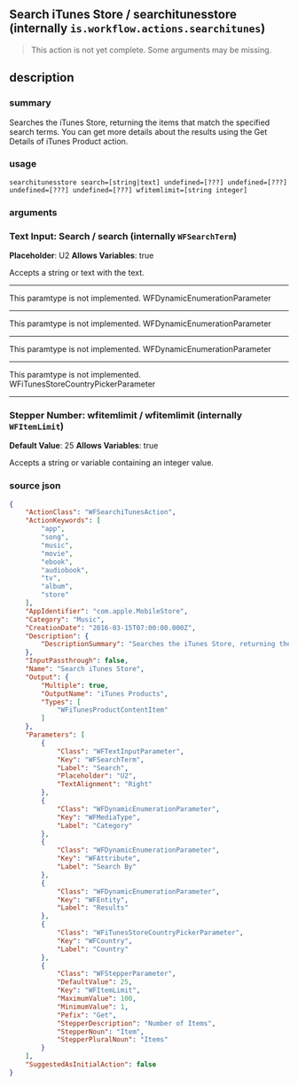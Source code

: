 
## Search iTunes Store / searchitunesstore (internally `is.workflow.actions.searchitunes`)

> This action is not yet complete. Some arguments may be missing.



## description
### summary
Searches the iTunes Store, returning the items that match the specified search terms. You can get more details about the results using the Get Details of iTunes Product action.


### usage
`searchitunesstore search=[string|text] undefined=[???] undefined=[???] undefined=[???] undefined=[???] wfitemlimit=[string integer]`

### arguments
### Text Input: Search / search (internally `WFSearchTerm`)
**Placeholder**: U2
**Allows Variables**: true


Accepts a string 
or text
with the text.

---

This paramtype is not implemented. WFDynamicEnumerationParameter

---

This paramtype is not implemented. WFDynamicEnumerationParameter

---

This paramtype is not implemented. WFDynamicEnumerationParameter

---

This paramtype is not implemented. WFiTunesStoreCountryPickerParameter

---

### Stepper Number: wfitemlimit / wfitemlimit (internally `WFItemLimit`)
**Default Value**: 25
**Allows Variables**: true


Accepts a string 
or variable
containing an integer value.

### source json

```json
{
	"ActionClass": "WFSearchiTunesAction",
	"ActionKeywords": [
		"app",
		"song",
		"music",
		"movie",
		"ebook",
		"audiobook",
		"tv",
		"album",
		"store"
	],
	"AppIdentifier": "com.apple.MobileStore",
	"Category": "Music",
	"CreationDate": "2016-03-15T07:00:00.000Z",
	"Description": {
		"DescriptionSummary": "Searches the iTunes Store, returning the items that match the specified search terms. You can get more details about the results using the Get Details of iTunes Product action."
	},
	"InputPassthrough": false,
	"Name": "Search iTunes Store",
	"Output": {
		"Multiple": true,
		"OutputName": "iTunes Products",
		"Types": [
			"WFiTunesProductContentItem"
		]
	},
	"Parameters": [
		{
			"Class": "WFTextInputParameter",
			"Key": "WFSearchTerm",
			"Label": "Search",
			"Placeholder": "U2",
			"TextAlignment": "Right"
		},
		{
			"Class": "WFDynamicEnumerationParameter",
			"Key": "WFMediaType",
			"Label": "Category"
		},
		{
			"Class": "WFDynamicEnumerationParameter",
			"Key": "WFAttribute",
			"Label": "Search By"
		},
		{
			"Class": "WFDynamicEnumerationParameter",
			"Key": "WFEntity",
			"Label": "Results"
		},
		{
			"Class": "WFiTunesStoreCountryPickerParameter",
			"Key": "WFCountry",
			"Label": "Country"
		},
		{
			"Class": "WFStepperParameter",
			"DefaultValue": 25,
			"Key": "WFItemLimit",
			"MaximumValue": 100,
			"MinimumValue": 1,
			"Pefix": "Get",
			"StepperDescription": "Number of Items",
			"StepperNoun": "Item",
			"StepperPluralNoun": "Items"
		}
	],
	"SuggestedAsInitialAction": false
}
```
